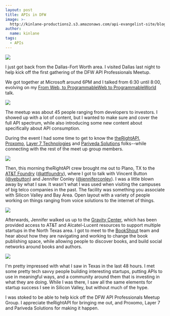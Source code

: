 ```yaml
---
layout: post
title: APIs in DFW
image: >-
  http://kinlane-productions2.s3.amazonaws.com/api-evangelist-site/blog/dfw-api-meetup-group.jpeg
author:
  name: kinlane
tags:
  - APIs
---
```

[![](https://s3.amazonaws.com/kinlane-productions2/events/dfw-api-meetup-group/dfw-api-meetup-group.jpeg)](http://www.meetup.com/DFW-API-Professionals/events/115600132/ "DFW API Professional Meetup Group")

I just got back from the Dallas-Fort Worth area. I visited Dallas last night to help kick off the first gathering of the DFW API Professionals Meetup.

We got together at Microsoft around 6PM and I talked from 6:30 until 8:00, evolving on my [From Web, to ProgrammableWeb to ProgrammableWorld](http://kinlane.github.io/talks/api-meetup-dallas-tx/web-to-programmableweb-to-programmableworld/index.html#/) talk.

[![](http://kinlane-productions2.s3.amazonaws.com/api-evangelist-site/company/therightapi-logo-2.png)](http://www.therightapi.com/ "TheRightAPI")

The meetup was about 45 people ranging from developers to investors. I showed up with a lot of content, but I wanted to make sure and cover the full API spectrum, while also introducing some new content about specifically about API consumption.

During the event I had some time to get to know the [theRightAPI](http://www.therightapi.com/), [Proxomo](http://www.proxomo.com/ "BAaS"), [Layer 7 Technologies](http://www.layer7tech.com/ "API Management") and [Pariveda Solutions](http://www.parivedasolutions.com/ "Tech Efficiency and Innovation") folks--while connecting with the rest of the meet up group members.

[![](https://s3.amazonaws.com/kinlane-productions2/api-evangelist/att/att-foundry.png)](https://www.foundry.att.com/ "AT&T Foundry")

Then, this morning theRightAPI crew brought me out to Plano, TX to the [AT&T Foundry](https://www.foundry.att.com/ "AT&T Foundry") ([@attfoundry](https://twitter.com/attfoundry)), where I got to talk with Vincent Button ([@vebutton](https://twitter.com/vebutton)) and Jennifer Conley ([@jenniferconley](https://twitter.com/jenniferconley)). I was a little blown away by what I saw. It wasn't what I was used when visiting the campuses of big telco companies in the past. The facility was something you associate with Silicon Valley and Bay Area. Open layout with a variety of people working on things ranging from voice solutions to the internet of things.

[![](https://s3.amazonaws.com/kinlane-productions2/api-evangelist/gravity-center/gravity-center-logo.png)](http://gravitycentredallas.com/ "Gravity Center")

Afterwards, Jennifer walked us up to the [Gravity Center](http://gravitycentredallas.com/ "Gravity Center"), which has been provided access to AT&T and Alcatel-Lucent resources to support multiple startups in the North Texas area. I got to meet to the [BookShout](http://bookshout.com/ "Bookshout") team and hear about how they are navigating and working to change the book publishing space, while allowing people to discover books, and build social networks around books and authors.

[![](https://s3.amazonaws.com/kinlane-productions2/api-evangelist/bookshout/bookshout-logo.png)](http://bookshout.com/ "Bookshout")

I'm pretty impressed with what I saw in Texas in the last 48 hours. I met some pretty tech savvy people building interesting startups, putting APIs to use in meaningful ways, and a community around them that is investing in what they are doing. While I was there, I saw all the same elements for startup success I see in Silicon Valley, but without much of the hype.

I was stoked to be able to help kick off the DFW API Professionals Meetup Group. I appreciate theRightAPI for bringing me out, and Proxomo, Layer 7 and Pariveda Solutions for making it happen.